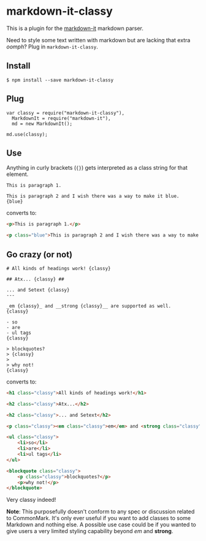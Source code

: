 markdown-it-classy
===

This is a plugin for the [markdown-it](https://github.com/markdown-it/markdown-it) markdown parser.

Need to style some text written with markdown but are lacking that extra *oomph*? Plug in `markdown-it-classy`.

Install
---

```
$ npm install --save markdown-it-classy
```

Plug
---

```
var classy = require("markdown-it-classy"),
  MarkdownIt = require("markdown-it"),
  md = new MarkdownIt();

md.use(classy);
```

Use
---

Anything in curly brackets (`{}`) gets interpreted as a class string for that element.

```
This is paragraph 1.

This is paragraph 2 and I wish there was a way to make it blue.
{blue}
```

converts to:

```html
<p>This is paragraph 1.</p>

<p class="blue">This is paragraph 2 and I wish there was a way to make it blue.</p>
```

Go crazy (or not)
---

```
# All kinds of headings work! {classy}

## Atx... {classy} ##

... and Setext {classy}
---

_em {classy}_ and __strong {classy}__ are supported as well.
{classy}

- so
- are
- ul tags
{classy}

> blockquotes?
> {classy}
>
> why not!
{classy}
```

converts to:

```html
<h1 class="classy">All kinds of headings work!</h1>

<h2 class="classy">Atx...</h2>

<h2 class="classy">... and Setext</h2>

<p class="classy"><em class="classy">em</em> and <strong class="classy">strong</strong> are supported as well.

<ul class="classy">
	<li>so</li>
	<li>are</li>
	<li>ul tags</li>
</ul>

<blockquote class="classy">
	<p class="classy">blockquotes?</p>
	<p>why not!</p>
</blockquote>
```

Very classy indeed!

**Note**: This purposefully doesn't conform to any spec or discussion related to CommonMark. It's only ever useful if you want to add classes to some Markdown and nothing else. A possible use case could be if you wanted to give users a very limited styling capability beyond _em_ and __strong__.
